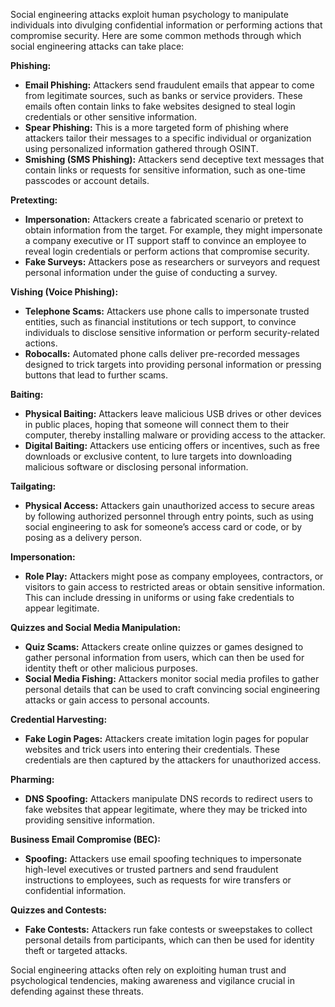 Social engineering attacks exploit human psychology to manipulate individuals into divulging confidential information or performing actions that compromise security. Here are some common methods through which social engineering attacks can take place:

<b> Phishing: </b>

* **Email Phishing:** Attackers send fraudulent emails that appear to come from legitimate sources, such as banks or service providers. These emails often contain links to fake websites designed to steal login credentials or other sensitive information.
* **Spear Phishing:** This is a more targeted form of phishing where attackers tailor their messages to a specific individual or organization using personalized information gathered through OSINT.
* **Smishing (SMS Phishing):** Attackers send deceptive text messages that contain links or requests for sensitive information, such as one-time passcodes or account details.

<b> Pretexting: </b>

* **Impersonation:** Attackers create a fabricated scenario or pretext to obtain information from the target. For example, they might impersonate a company executive or IT support staff to convince an employee to reveal login credentials or perform actions that compromise security.
* **Fake Surveys:** Attackers pose as researchers or surveyors and request personal information under the guise of conducting a survey.

<b> Vishing (Voice Phishing): </b>

* **Telephone Scams:** Attackers use phone calls to impersonate trusted entities, such as financial institutions or tech support, to convince individuals to disclose sensitive information or perform security-related actions.
* **Robocalls:** Automated phone calls deliver pre-recorded messages designed to trick targets into providing personal information or pressing buttons that lead to further scams.

<b> Baiting: </b>

* **Physical Baiting:** Attackers leave malicious USB drives or other devices in public places, hoping that someone will connect them to their computer, thereby installing malware or providing access to the attacker.
* **Digital Baiting:** Attackers use enticing offers or incentives, such as free downloads or exclusive content, to lure targets into downloading malicious software or disclosing personal information.

<b> Tailgating: </b>

* **Physical Access:** Attackers gain unauthorized access to secure areas by following authorized personnel through entry points, such as using social engineering to ask for someone’s access card or code, or by posing as a delivery person.

<b> Impersonation: </b>

* **Role Play:** Attackers might pose as company employees, contractors, or visitors to gain access to restricted areas or obtain sensitive information. This can include dressing in uniforms or using fake credentials to appear legitimate.

<b> Quizzes and Social Media Manipulation: </b>

* **Quiz Scams:** Attackers create online quizzes or games designed to gather personal information from users, which can then be used for identity theft or other malicious purposes.
* **Social Media Fishing:** Attackers monitor social media profiles to gather personal details that can be used to craft convincing social engineering attacks or gain access to personal accounts.

<b> Credential Harvesting: </b>

* **Fake Login Pages:** Attackers create imitation login pages for popular websites and trick users into entering their credentials. These credentials are then captured by the attackers for unauthorized access.

<b> Pharming: </b>

* **DNS Spoofing:** Attackers manipulate DNS records to redirect users to fake websites that appear legitimate, where they may be tricked into providing sensitive information.

<b> Business Email Compromise (BEC): </b>

* **Spoofing:** Attackers use email spoofing techniques to impersonate high-level executives or trusted partners and send fraudulent instructions to employees, such as requests for wire transfers or confidential information.

<b> Quizzes and Contests: </b>

* **Fake Contests:** Attackers run fake contests or sweepstakes to collect personal details from participants, which can then be used for identity theft or targeted attacks.

Social engineering attacks often rely on exploiting human trust and psychological tendencies, making awareness and vigilance crucial in defending against these threats.






